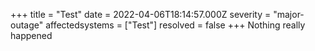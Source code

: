 +++
title = "Test"
date = 2022-04-06T18:14:57.000Z
severity = "major-outage"
affectedsystems = ["Test"]
resolved = false
+++
Nothing really happened
